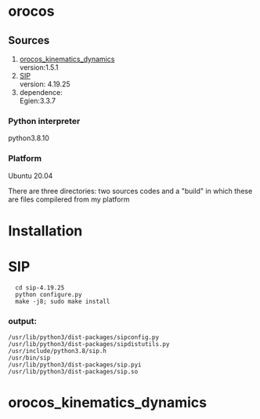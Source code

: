 # orocos

## Sources
  1. [orocos_kinematics_dynamics](https://github.com/orocos/orocos_kinematics_dynamics.git)  
  version:1.5.1
  2. [SIP](https://riverbankcomputing.com/software/sip/download)  
  version: 4.19.25  
  3. dependence:  
    Egien:3.3.7  

### Python interpreter  
python3.8.10  
  
### Platform
Ubuntu 20.04

There are three directories:
two sources codes and a "build" in which these are files compilered from my platform  

# Installation  

# SIP


```Shell
  cd sip-4.19.25
  python configure.py  
  make -j8; sudo make install
```

### output:

```Shell
/usr/lib/python3/dist-packages/sipconfig.py  
/usr/lib/python3/dist-packages/sipdistutils.py  
/usr/include/python3.8/sip.h  
/usr/bin/sip  
/usr/lib/python3/dist-packages/sip.pyi  
/usr/lib/python3/dist-packages/sip.so  
```
# orocos_kinematics_dynamics


